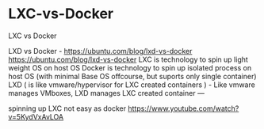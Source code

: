 # LXC-vs-Docker
LXC vs Docker


LXD vs Docker - https://ubuntu.com/blog/lxd-vs-docker
https://ubuntu.com/blog/lxd-vs-docker
LXC is technology to spin up light weight OS on host OS 
Docker is technology to spin up isolated process on host OS (with minimal Base OS offcourse, but suports only single container)
LXD ( is like vmware/hypervisor for LXC created containers ) - Like vmware manages VMboxes, LXD manages LXC created container — 

spinning up LXC not easy as docker 
https://www.youtube.com/watch?v=5KydVxAvLOA

